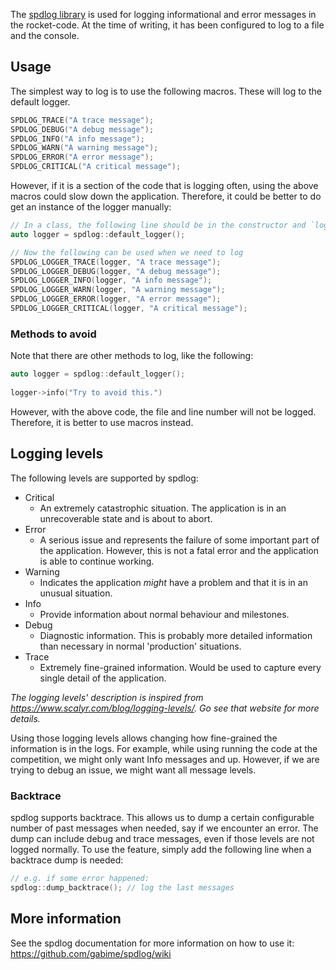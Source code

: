 The [spdlog library](https://github.com/gabime/spdlog) is used for logging informational and error messages in the rocket-code. At the time of writing, it has been configured to log to a file and the console.

## Usage

The simplest way to log is to use the following macros. These will log to the default logger.
```c++
SPDLOG_TRACE("A trace message");
SPDLOG_DEBUG("A debug message");
SPDLOG_INFO("A info message");
SPDLOG_WARN("A warning message");
SPDLOG_ERROR("A error message");
SPDLOG_CRITICAL("A critical message");
```

However, if it is a section of the code that is logging often, using the above macros could slow down the application. Therefore, it could be better to do get an instance of the logger manually:

```c++
// In a class, the following line should be in the constructor and `logger` should be an instance variable.
auto logger = spdlog::default_logger();

// Now the following can be used when we need to log
SPDLOG_LOGGER_TRACE(logger, "A trace message");
SPDLOG_LOGGER_DEBUG(logger, "A debug message");
SPDLOG_LOGGER_INFO(logger, "A info message");
SPDLOG_LOGGER_WARN(logger, "A warning message");
SPDLOG_LOGGER_ERROR(logger, "A error message");
SPDLOG_LOGGER_CRITICAL(logger, "A critical message");
```

### Methods to avoid

Note that there are other methods to log, like the following:
```c++
auto logger = spdlog::default_logger();
	
logger->info("Try to avoid this.")
```
However, with the above code, the file and line number will not be logged. Therefore, it is better to use macros instead.


## Logging levels

The following levels are supported by spdlog:
- Critical
  * An extremely catastrophic situation. The application is in an unrecoverable state and is about to abort.
- Error
  * A serious issue and represents the failure of some important part of the application. However, this is not a fatal error and the application is able to continue working.
- Warning
  * Indicates the application *might* have a problem and that it is in an unusual situation.
- Info
  * Provide information about normal behaviour and milestones.
- Debug
  * Diagnostic information. This is probably more detailed information than necessary in normal 'production' situations.
- Trace
  * Extremely fine-grained information. Would be used to capture every single detail of the application.

*The logging levels' description is inspired from https://www.scalyr.com/blog/logging-levels/. Go see that website for more details.*

Using those logging levels allows changing how fine-grained the information is in the logs. For example, while using running the code at the competition, we might only want Info messages and up. However, if we are trying to debug an issue, we might want all message levels.

### Backtrace

spdlog supports backtrace. This allows us to dump a certain configurable number of past messages when needed, say if we encounter an error. The dump can include debug and trace messages, even if those levels are not logged normally.
To use the feature, simply add the following line when a backtrace dump is needed:
```c++
// e.g. if some error happened:
spdlog::dump_backtrace(); // log the last messages
```

## More information

See the spdlog documentation for more information on how to use it: https://github.com/gabime/spdlog/wiki
